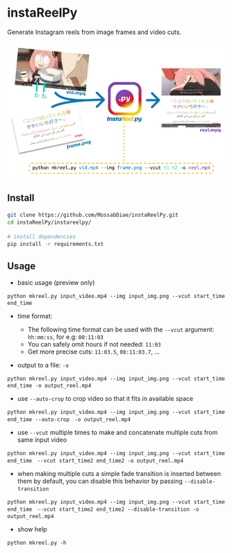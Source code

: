# instaReelPy
Generate Instagram reels from image frames and video cuts. 

![](instareelpy_cover.png)

## Install
```bash
git clone https://github.com/MossabDiae/instaReelPy.git
cd instaReelPy/instareelpy/

# install dependencies
pip install -r requirements.txt 
```

## Usage

* basic usage (preview only)
```
python mkreel.py input_video.mp4 --img input_img.png --vcut start_time end_time 
```

* time format:
  - The following time format can be used with the `--vcut` argument: `hh:mm:ss`, for e.g: `00:11:03`
  - You can safely omit hours if not needed: `11:03` 
  - Get more precise cuts: `11:03.5`, `00:11:03.7`, ...
  

* output to a file: `-o`
```
python mkreel.py input_video.mp4 --img input_img.png --vcut start_time end_time -o output_reel.mp4
```

* use `--auto-crop` to crop video so that it fits in available space
```
python mkreel.py input_video.mp4 --img input_img.png --vcut start_time end_time --auto-crop　-o output_reel.mp4
```

* use `--vcut` multiple times to make and concatenate multiple cuts from same input video
```
python mkreel.py input_video.mp4 --img input_img.png --vcut start_time end_time　--vcut start_time2 end_time2 -o output_reel.mp4
```

* when making multiple cuts a simple fade transition is inserted between them by default, you can disable this behavior by passing `--disable-transition`
```
python mkreel.py input_video.mp4 --img input_img.png --vcut start_time end_time　--vcut start_time2 end_time2 --disable-transition -o output_reel.mp4
```

* show help
```
python mkreel.py -h
```
